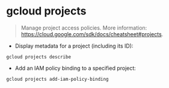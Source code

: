 # gcloud projects

> Manage project access policies.
> More information: <https://cloud.google.com/sdk/docs/cheatsheet#projects>.

- Display metadata for a project (including its ID):

`gcloud projects describe`

- Add an IAM policy binding to a specified project:

`gcloud projects add-iam-policy-binding`
